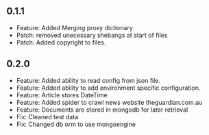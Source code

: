 ## 0.1.1

- Feature: Added Merging proxy dictionary
- Patch: removed unecessary shebangs at start of files
- Patch: Added copyright to files.

## 0.2.0

- Feature: Added ability to read config from json file.
- Feature: Added ability to add environment specific configuration.
- Feature: Article stores DateTime
- Feature: Added spider to crawl news website theguardian.com.au
- Feature: Documents are stored in mongodb for later retrieval 
- Fix: Cleaned test data
- Fix: Changed db orm to use mongoengine